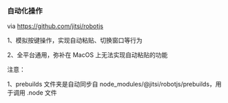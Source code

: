 ### 自动化操作

via https://github.com/jitsi/robotjs

1、模拟按键操作，实现自动粘贴、切换窗口等行为

2、全平台通用，弥补在 MacOS 上无法实现自动粘贴的功能


注意：

1、prebuilds 文件夹是自动同步自 node_modules/@jitsi/robotjs/prebuilds，用于调用 .node 文件
